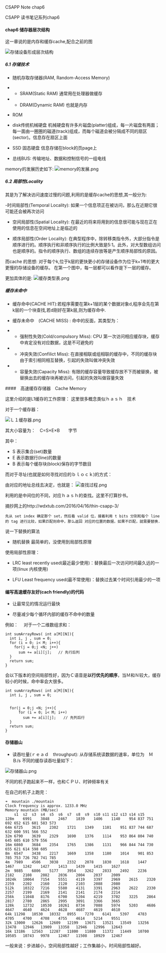 CSAPP Note chap6

CSAPP  读书笔记系列chap6

#### chap6  储存器层次结构

这一章说的是内存和缓存cache,配合之前的图

![存储设备形成层次结构](http://img.blog.csdn.net/20171210214616097?watermark/2/text/aHR0cDovL2Jsb2cuY3Nkbi5uZXQvZmVycmlzX2NoYW4=/font/5a6L5L2T/fontsize/400/fill/I0JBQkFCMA==/dissolve/70/gravity/SouthEast)

##### 6.1 存储技术

- 随机存取存储器(RAM, Random-Access Memory)

- - SRAM(Static RAM) 通常用在处理器做缓存
- - DRAM(Dynamic RAM) 也就是内存

- ROM

- disk传统机械硬盘 机械硬盘有许多片磁盘(platter)组成，每一片磁盘有两面；每一面由一圈圈的磁道(track)组成，而每个磁道会被分隔成不同的扇区(sector)。信息存在扇区上面

- SSD 固态硬盘 信息存储在block的页page上

- 总线BUS: 传输地址、数据和控制信号的一组电线

memory的发展历史如下:
![memory的发展.png](http://img.blog.csdn.net/20171211122917629?watermark/2/text/aHR0cDovL2Jsb2cuY3Nkbi5uZXQvZmVycmlzX2NoYW4=/font/5a6L5L2T/fontsize/400/fill/I0JBQkFCMA==/dissolve/70/gravity/SouthEast)

##### 6.2 局部性Locality

其是为了解决访问速度过慢的问题,利用的是缓存cache的思想,其一般分为:

-时间局部性(Temporal Locality): 如果一个信息项正在被访问，那么在近期它很可能还会被再次访问

- 空间局部性(Spatial Locality): 在最近的将来将用到的信息很可能与现在正在使用的信息在空间地址上是临近的

- 顺序局部性(Order Locality): 在典型程序中，除转移类指令外，大部分指令是顺序进行的。顺序执行和非顺序执行的比例大致是5:1。此外，对大型数组访问也是顺序的。指令的顺序执行、数组的连续存放等是产生顺序局部性的原因。

而cache 的思想: 对于每个k,位于k层的更快更小的存储设备作为位于k+1岑的更大更慢的存储设备的缓存。
在第一个图中，每一层都可以看作是下一层的缓存。

更加具体的是:
![缓存类型表.png](http://img.blog.csdn.net/20171211124001662?watermark/2/text/aHR0cDovL2Jsb2cuY3Nkbi5uZXQvZmVycmlzX2NoYW4=/font/5a6L5L2T/fontsize/400/fill/I0JBQkFCMA==/dissolve/70/gravity/SouthEast)

##### 缓存未命中

- 缓存命中(CACHE HIT):若程序需要在第k+1层的某个数据对象d,程序会先在第k层的一个块查找,若d刚好在第k层,则为缓存命中.

- 缓存未命中　(CACHE MISS) : 命中的反面，其类型为：

- - 强制性失效(Cold/compulsory Miss): CPU 第一次访问相应缓存块，缓存中肯定没有对应数据，这是不可避免的

- - 冲突失效(Confilict Miss): 在直接相联或组相联的缓存中，不同的缓存块由于索引相同相互替换，引起的失效叫做冲突失效

- - 容量失效(Capacity Miss): 有限的缓存容量导致缓存放不下而被替换，被替换出去的缓存块再被访问，引起的失效叫做容量失效

####　高速缓存存储器　Cache Memory

这里介绍的是L1缓存的工作原理：
这里很多概念类似ｈａｓｈ　技术

对于一个缓存器：

![Ｌ１缓存器.png](http://img.blog.csdn.net/20171211160230505?watermark/2/text/aHR0cDovL2Jsb2cuY3Nkbi5uZXQvZmVycmlzX2NoYW4=/font/5a6L5L2T/fontsize/400/fill/I0JBQkFCMA==/dissolve/70/gravity/SouthEast)

 其大小容量为：　C=S×E×B　　字节

 其中：
- S 表示集合(set)数量
- E 表示数据行(line)的数量
- B 表示每个缓存块(block)保存的字节数目

而对于寻址(也就是如何寻找对应的ｂｌｏｃｋ)的方式：

由对应的地址总线去决定，也就是：
![查找过程.png](http://img.blog.csdn.net/20171211160826537?watermark/2/text/aHR0cDovL2Jsb2cuY3Nkbi5uZXQvZmVycmlzX2NoYW4=/font/5a6L5L2T/fontsize/400/fill/I0JBQkFCMA==/dissolve/70/gravity/SouthEast)

利用的是中间位的不同，对应ｈａｓｈ的查找。这里不打算抄书。

摘抄网上的http://wdxtub.com/2016/04/16/thin-csapp-3/

```
先从 set index 确定那个 set，然后看 valid 位，接着利用 t bits 分别和每个 line 的 tag 进行比较，如果匹配则命中，那么返回 对应的位置的数据，如果不匹配，就需要替换.
```
说一下替换的算法

- 随机替换  最简单的，没使用到局部性原理

使用局部性原理：

- LRC  least recently used(最近最少使用)：替换最后一次访问时间最久远的一项(linux 内核使用)

- LFU Least frequency used(最不常使用)：替换过去某个时间引用最少的一项


#### 编写高速缓存友好(cach friendly)的代码

- 让最常见的情况运行最快

- 尽量减少每个循环内部的缓存不命中的数量

例如：　
对于一个二维数组求和：

```
int sumArrayRows( int a[M][N]){
  int i, j , sum = 0;
  for (i = 0; i< M; i++){
    for(j = 0;j <N; j++)
      sum += a[i][j];   // 先行后列
  }
  return sum;
}

```

会以下版本的空间局部性好，因为Ｃ语音是**以行优先的顺序**，当Ｍ和Ｎ较大，缓存较小的时候，命中率会大很多。


```
int sumArrayRows( int a[M][N]){
  int i, j , sum = 0;


  for(j = 0;j <N; j++){
      for (i = 0; i< M; i++)
        sum += a[i][j];　　// 先列后行
  }
  return sum;
}
```


#### 存储器山

- 读吞吐量(ｒｅａｄ　throughput): 从存储系统读数据的速率，单位为　ＭＢ/s
不同的缓存读吞吐量如下：

![存储器山.png](http://img.blog.csdn.net/20171211162959854?watermark/2/text/aHR0cDovL2Jsb2cuY3Nkbi5uZXQvZmVycmlzX2NoYW4=/font/5a6L5L2T/fontsize/400/fill/I0JBQkFCMA==/dissolve/70/gravity/SouthEast)

不同的机子跑起来不一样，也和ＣＰＵ、时钟频率有关

在自己的机子上跑完：

```
➜  mountain ./mountain
Clock frequency is approx. 1233.0 MHz
Memory mountain (MB/sec)
	s1	s2	s3	s4	s5	s6	s7	s8	s9	s10	s11	s12	s13	s14	s15
128m	6991	3848	2467	1839	1406	1140	954	837	751	692	652	615	601	583	573
64m	6725	3615	2302	1721	1349	1101	951	837	744	687	632	600	591	566	552
32m	6790	3639	2329	1690	1376	1114	953	864	804	740	645	605	610	579	556
16m	6860	3684	2354	1765	1386	1131	966	844	744	730	655	621	614	598	605
8m	6547	3438	2217	1669	1358	1180	1014	901	853	785	753	726	782	741	785
4m	7989	4506	3038	2332	2078	1830	1618	1447	1467	1242	1427	1413	1439	1415	1627
2m	9885	6806	5177	3954	3262	2833	2492	2236	2182	2108	2082	2036	2004	2037	2009
1024k	10064	7154	5551	4119	3397	2969	2615	2320	2259	2202	2160	2120	2103	2088	2080
512k	10322	7216	5580	4131	3391	2963	2622	2330	2257	2199	2169	2141	2141	2174	2214
256k	11048	8176	6700	5204	4219	3702	3225	2864	2817	2780	2865	2995	3091	3366	3665
128k	12732	10530	10261	8734	7088	5974	5203	4686	4647	4640	4624	4628	4687	4619	4610
64k	11298	10530	10332	8955	7270	6141	5397	4783	4705	4700	4708	4755	4614	5214	9551
32k	13000	12626	12609	12199	13671	13521	13549	13256	13478	12946	13909	13358	12946	12996	12643
16k	13186	12563	12287	11800	11880	11372	11449	10700	10585	10743	9978	12467	11508	10929	12467

```

一般来说：步进越小，空间局部性越好；工作集越小，时间局部性越好。
